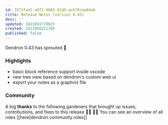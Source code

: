 ```yaml
---
id: 1572fad1-a971-4802-81d9-ac678cee84a6
title: Release Notes (version 0.43)
desc: ''
updated: 1621891778025
created: 1621888251389
published: false
---
```


Dendron 0.43 has sprouted  🌱

### Highlights
- basic block reference support inside vscode
- new tree view based on dendron's custom web ui
- export your notes as a graphviz file

### Community

A big **thanks** to the following gardeners that brought up issues, contributions, and fixes to this release :man_farmer: :woman_farmer: 
You can see an overview of all roles [[here|dendron.community.roles]]

